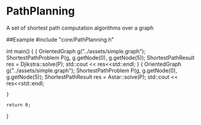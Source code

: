 # PathPlanning
A set of shortest path computation algorithms over a graph


##Example
#include "core/PathPlanning.h"


int main() {
    {
        OrientedGraph g("../assets/simple.graph");
        ShortestPathProblem P(g, g.getNode(0), g.getNode(5));
        ShortestPathResult res = Djikstra::solve(P);
        std::cout << res<<std::endl;
    }
    {
        OrientedGraph g("../assets/simple.graph");
        ShortestPathProblem P(g, g.getNode(0), g.getNode(5));
        ShortestPathResult res = Astar::solve(P);
        std::cout << res<<std::endl;

    }

    return 0;
}